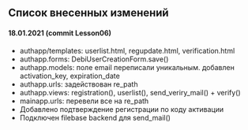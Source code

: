 ## Список внесенных изменений
#### 18.01.2021 (commit Lesson06)

- authapp/templates: userlist.html, regupdate.html, verification.html
- authapp.forms: DebiUserCreationForm.save()
- authapp.models: поле email переписали уникальным. добавлен activation_key, expiration_date
- authapp.urls: задействован re_path
- authapp.views: registration(), userlist(), send_veriry_mail() + verify()
- mainapp.urls: перевели все на re_path
- Добавлено подтверждение регистрации по коду активации
- Подключен filebase backend для send_mail()
